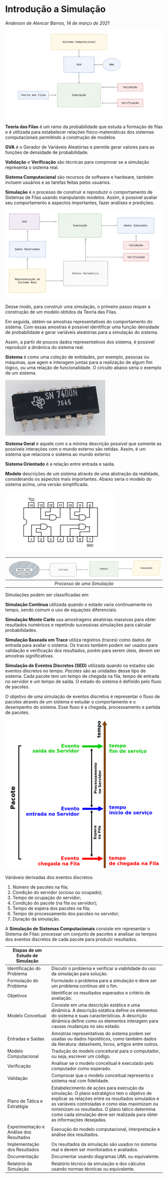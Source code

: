 # Introdução a Simulação

*Anderson de Alencar Barros, 14 de março de 2021*

![myDiagram (3)](../attachments/myDiagram%20(3).png)

**Teoria das Filas** é um ramo da probabilidade que estuda a formação de filas e é utilizada para estabelecer relações físico-matemáticas dos sistemas computacionais permitindo a construção de modelos.

**GVA** é o Gerador de Variáveis Aleatórias e permite gerar valores para as funções de densidade de probabilidade.

**Validação** e **Verificação** são técnicas para comprovar se a simulação representa o sistema real.

**Sistema Computacional** são recursos de software e hardware, também incluem usuários e as tarefas feitas pelos usuários.

**Simulação** é o processo de construir e reproduzir o comportamento de Sistemas de Filas usando manipulando modelos. Assim, é possível avaliar seu comportamento e aspectos importantes, fazer análises e predições.

![SimulaçãoDiagramas-Diagrama2](../attachments/Simula%C3%A7%C3%A3oDiagramas-Diagrama2.png)

Desse modo, para construir uma simulação, o primeiro passo requer a construção de um modelo obtidos da Teoria das Filas.

Em seguida, obtém-se amostras representativas do comportamento do sistema. Com essas amostras é possível identificar uma função densidade de probabilidade e gerar variáveis aleatórias para a simulação do sistema. 

Assim, a partir de poucos dados representativos dos sistema, é possível reproduzir a dinâmica do sistema real.

**Sistema** é como uma coleção de entidades, por exemplo, pessoas ou máquinas, que agem e interagem juntas para a realização de algum fim lógico, ou uma relação de funcionalidade. O circuito abaixo seria o exemplo de um sistema.

<img src="../attachments/TI_SN7400N.jpg" alt="Lista dos circuitos integrados da série 7400 – Wikipédia, a enciclopédia  livre" style="zoom: 33%;" />

**Sistema Geral**  é aquele com o a mínima descrição possível que somente as possíveis interações com o mundo externo são retidas. Assim, é um sistema que relaciona o sistema ao mundo exterior. 

**Sistema Orientado** é a relação entre entrada e saída.

**Modelo** descrições de um sistema através de uma abstração da realidade, considerando os aspectos mais importantes. Abaixo seria o modelo do sistema acima, uma versão simplificada.

![Lista de Circuitos Integrados TTL série 7400 - Eletrônica Digital](../attachments/TTL-7408.png)

| ![SimulaçãoDiagramas-Diagrama3 (1)](../attachments/Simula%C3%A7%C3%A3oDiagramas-Diagrama3%20(1).png) |
| :----------------------------------------------------------: |
|                 *Processo de uma Simulação*                  |

Simulações podem ser classificadas em:

**Simulação Contínua** utilizada quando o estado varia continuamente no tempo, sendo comum o uso de equações diferenciais.

**Simulação Monte Carlo** usa amostragens aleatórias massivas para obter resultados numéricos e repetindo sucessivas simulações para calcular probabilidades.

**Simulação Baseada em Trace** utiliza registros (traces) como dados de entrada para avaliar o sistema. Os traces também podem ser usados para validação e verificação dos resultados, porém para serem úteis, devem ser amostras significativas.

**Simulação de Eventos Discretos (SED)** utilizada quando os estados são eventos discretos no tempo. *Pacotes* são as unidades desse tipo de sistema. Cada pacote tem um tempo de chegada na fila, tempo de entrada no servidor e um tempo de saída. O estado do sistema é definido pelo fluxo de pacotes. 

O objetivo de uma simulação de eventos discretos é representar o fluxo de pacotes através de um sistema e estudar o comportamento e o desempenho do sistema. Esse fluxo é a chegada, processamento e partida de pacotes.

![image-20210314154126310](../attachments/image-20210314154126310.png)

Variáveis derivadas dos eventos discretos:

1. Número de pacotes na fila;
2. Condição do servidor (ocioso ou ocupado);
3. Tempo de ocupação do servidor;
4. Condição do pacote (na fila ou servidor);
5. Tempo de espera dos pacotes na fila;
6. Tempo de processamento dos pacotes no servidor;
7. Duração da simulação.

A **Simulação de Sistemas Computacionais** consiste em representar o Sistema de Filas: processar um conjunto de pacotes e analisar os tempos dos eventos discretos de cada pacote para produzir resultados.

| Etapas de um Estudo de Simulação        |                                                              |
| --------------------------------------- | ------------------------------------------------------------ |
| Identificação do Problema               | Discutir o problema e verificar a viabilidade do uso da simulação para solução. |
| Formulação do Problema                  | Formulado o problema para a simulação e deve ser um problema contínuo até o fim. |
| Objetivos                               | Identificar os resultados esperados e critério de avaliação. |
| Modelo Conceitual                       | Consiste em uma descrição estática e uma dinâmica. A descrição estática define os elementos do sistema e suas características. A descrição dinâmica define como os elementos interagem para causas mudanças no seu estado. |
| Entradas e Saídas                       | Amostras representativas do sistema podem ser usadas ou dados hipotéticos, como também dados da literatura: datasheets, livros, artigos entre outros. |
| Modelo Computacional                    | Tradução do modelo conceitural para o computador, ou seja, escrever um código. |
| Verificação                             | Analisar se o modelo conceitual é executado pelo computador como esperado. |
| Validação                               | Comprovar que o modelo conceitual representa o sistema real com fidelidade. |
| Plano de Tática e Estratégia            | Estabelecimento de ações para execução da simulação. O plano estratégico tem o objetivo de explicar as relações entre os resultados simulados e as variáveis controladas e como elas maximizam ou minimizam os resultados. O plano tático determina como cada simulação deve ser realizada para obter as informações desejadas. |
| Experimentação e Análise dos Resultados | Execução do modelo computacional, interpretação e análise dos resultados. |
| Implementação dos Resultados            | Os resultados da simulação são usados no sistema real e devem ser monitorados e avaliados. |
| Documentação                            | Documentar usando diagramas UML ou equivalente.              |
| Relatório da Simulação                  | Relatório técnico da simulação e dos cálculos usando normas técnicas ou equivalente. |

